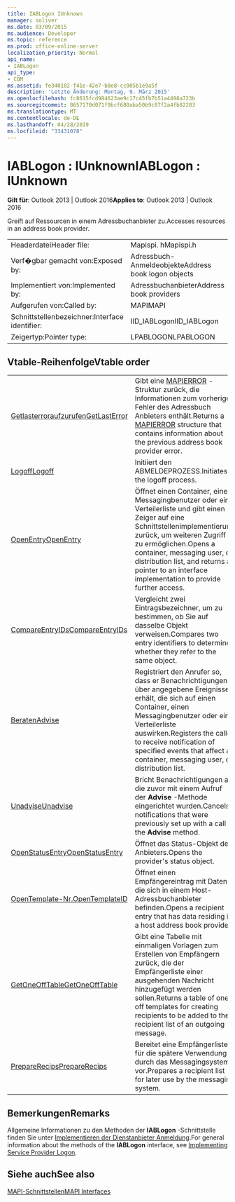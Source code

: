 ```yaml
---
title: IABLogon IUnknown
manager: soliver
ms.date: 03/09/2015
ms.audience: Developer
ms.topic: reference
ms.prod: office-online-server
localization_priority: Normal
api_name:
- IABLogon
api_type:
- COM
ms.assetid: fe340182-f41e-42e7-b8e8-cc005b1e9a5f
description: 'Letzte Änderung: Montag, 9. März 2015'
ms.openlocfilehash: fc8615fcd984623ae9c17c45fb7b51a4498a723b
ms.sourcegitcommit: 8657170d071f9bcf680aba50b9c07f2a4fb82283
ms.translationtype: MT
ms.contentlocale: de-DE
ms.lasthandoff: 04/28/2019
ms.locfileid: "33431078"
---
```

# <a name="iablogon--iunknown"></a><span data-ttu-id="342fa-103">IABLogon : IUnknown</span><span class="sxs-lookup"><span data-stu-id="342fa-103">IABLogon : IUnknown</span></span>

  
  
<span data-ttu-id="342fa-104">**Gilt für**: Outlook 2013 | Outlook 2016</span><span class="sxs-lookup"><span data-stu-id="342fa-104">**Applies to**: Outlook 2013 | Outlook 2016</span></span> 
  
<span data-ttu-id="342fa-105">Greift auf Ressourcen in einem Adressbuchanbieter zu.</span><span class="sxs-lookup"><span data-stu-id="342fa-105">Accesses resources in an address book provider.</span></span>
  
|||
|:-----|:-----|
|<span data-ttu-id="342fa-106">Headerdatei</span><span class="sxs-lookup"><span data-stu-id="342fa-106">Header file:</span></span>  <br/> |<span data-ttu-id="342fa-107">Mapispi. h</span><span class="sxs-lookup"><span data-stu-id="342fa-107">Mapispi.h</span></span>  <br/> |
|<span data-ttu-id="342fa-108">Verf�gbar gemacht von:</span><span class="sxs-lookup"><span data-stu-id="342fa-108">Exposed by:</span></span>  <br/> |<span data-ttu-id="342fa-109">Adressbuch-Anmeldeobjekte</span><span class="sxs-lookup"><span data-stu-id="342fa-109">Address book logon objects</span></span>  <br/> |
|<span data-ttu-id="342fa-110">Implementiert von:</span><span class="sxs-lookup"><span data-stu-id="342fa-110">Implemented by:</span></span>  <br/> |<span data-ttu-id="342fa-111">Adressbuchanbieter</span><span class="sxs-lookup"><span data-stu-id="342fa-111">Address book providers</span></span>  <br/> |
|<span data-ttu-id="342fa-112">Aufgerufen von:</span><span class="sxs-lookup"><span data-stu-id="342fa-112">Called by:</span></span>  <br/> |<span data-ttu-id="342fa-113">MAPI</span><span class="sxs-lookup"><span data-stu-id="342fa-113">MAPI</span></span>  <br/> |
|<span data-ttu-id="342fa-114">Schnittstellenbezeichner:</span><span class="sxs-lookup"><span data-stu-id="342fa-114">Interface identifier:</span></span>  <br/> |<span data-ttu-id="342fa-115">IID_IABLogon</span><span class="sxs-lookup"><span data-stu-id="342fa-115">IID_IABLogon</span></span>  <br/> |
|<span data-ttu-id="342fa-116">Zeigertyp:</span><span class="sxs-lookup"><span data-stu-id="342fa-116">Pointer type:</span></span>  <br/> |<span data-ttu-id="342fa-117">LPABLOGON</span><span class="sxs-lookup"><span data-stu-id="342fa-117">LPABLOGON</span></span>  <br/> |
   
## <a name="vtable-order"></a><span data-ttu-id="342fa-118">Vtable-Reihenfolge</span><span class="sxs-lookup"><span data-stu-id="342fa-118">Vtable order</span></span>

|||
|:-----|:-----|
|[<span data-ttu-id="342fa-119">Getlasterroraufzurufen</span><span class="sxs-lookup"><span data-stu-id="342fa-119">GetLastError</span></span>](iablogon-getlasterror.md) <br/> |<span data-ttu-id="342fa-120">Gibt eine [MAPIERROR](mapierror.md) -Struktur zurück, die Informationen zum vorherigen Fehler des Adressbuch Anbieters enthält.</span><span class="sxs-lookup"><span data-stu-id="342fa-120">Returns a [MAPIERROR](mapierror.md) structure that contains information about the previous address book provider error.</span></span>  <br/> |
|[<span data-ttu-id="342fa-121">Logoff</span><span class="sxs-lookup"><span data-stu-id="342fa-121">Logoff</span></span>](iablogon-logoff.md) <br/> |<span data-ttu-id="342fa-122">Initiiert den ABMELDEPROZESS.</span><span class="sxs-lookup"><span data-stu-id="342fa-122">Initiates the logoff process.</span></span>  <br/> |
|[<span data-ttu-id="342fa-123">OpenEntry</span><span class="sxs-lookup"><span data-stu-id="342fa-123">OpenEntry</span></span>](iablogon-openentry.md) <br/> |<span data-ttu-id="342fa-124">Öffnet einen Container, einen Messagingbenutzer oder eine Verteilerliste und gibt einen Zeiger auf eine Schnittstellenimplementierung zurück, um weiteren Zugriff zu ermöglichen.</span><span class="sxs-lookup"><span data-stu-id="342fa-124">Opens a container, messaging user, or distribution list, and returns a pointer to an interface implementation to provide further access.</span></span>  <br/> |
|[<span data-ttu-id="342fa-125">CompareEntryIDs</span><span class="sxs-lookup"><span data-stu-id="342fa-125">CompareEntryIDs</span></span>](iablogon-compareentryids.md) <br/> |<span data-ttu-id="342fa-126">Vergleicht zwei Eintragsbezeichner, um zu bestimmen, ob Sie auf dasselbe Objekt verweisen.</span><span class="sxs-lookup"><span data-stu-id="342fa-126">Compares two entry identifiers to determine whether they refer to the same object.</span></span>  <br/> |
|[<span data-ttu-id="342fa-127">Beraten</span><span class="sxs-lookup"><span data-stu-id="342fa-127">Advise</span></span>](iablogon-advise.md) <br/> |<span data-ttu-id="342fa-128">Registriert den Anrufer so, dass er Benachrichtigungen über angegebene Ereignisse erhält, die sich auf einen Container, einen Messagingbenutzer oder eine Verteilerliste auswirken.</span><span class="sxs-lookup"><span data-stu-id="342fa-128">Registers the caller to receive notification of specified events that affect a container, messaging user, or distribution list.</span></span>  <br/> |
|[<span data-ttu-id="342fa-129">Unadvise</span><span class="sxs-lookup"><span data-stu-id="342fa-129">Unadvise</span></span>](iablogon-unadvise.md) <br/> |<span data-ttu-id="342fa-130">Bricht Benachrichtigungen ab, die zuvor mit einem Aufruf der **Advise** -Methode eingerichtet wurden.</span><span class="sxs-lookup"><span data-stu-id="342fa-130">Cancels notifications that were previously set up with a call to the **Advise** method.</span></span>  <br/> |
|[<span data-ttu-id="342fa-131">OpenStatusEntry</span><span class="sxs-lookup"><span data-stu-id="342fa-131">OpenStatusEntry</span></span>](iablogon-openstatusentry.md) <br/> |<span data-ttu-id="342fa-132">Öffnet das Status-Objekt des Anbieters.</span><span class="sxs-lookup"><span data-stu-id="342fa-132">Opens the provider's status object.</span></span>  <br/> |
|[<span data-ttu-id="342fa-133">OpenTemplate-Nr.</span><span class="sxs-lookup"><span data-stu-id="342fa-133">OpenTemplateID</span></span>](iablogon-opentemplateid.md) <br/> |<span data-ttu-id="342fa-134">Öffnet einen Empfängereintrag mit Daten, die sich in einem Host-Adressbuchanbieter befinden.</span><span class="sxs-lookup"><span data-stu-id="342fa-134">Opens a recipient entry that has data residing in a host address book provider.</span></span>  <br/> |
|[<span data-ttu-id="342fa-135">GetOneOffTable</span><span class="sxs-lookup"><span data-stu-id="342fa-135">GetOneOffTable</span></span>](iablogon-getoneofftable.md) <br/> |<span data-ttu-id="342fa-136">Gibt eine Tabelle mit einmaligen Vorlagen zum Erstellen von Empfängern zurück, die der Empfängerliste einer ausgehenden Nachricht hinzugefügt werden sollen.</span><span class="sxs-lookup"><span data-stu-id="342fa-136">Returns a table of one-off templates for creating recipients to be added to the recipient list of an outgoing message.</span></span>  <br/> |
|[<span data-ttu-id="342fa-137">PrepareRecips</span><span class="sxs-lookup"><span data-stu-id="342fa-137">PrepareRecips</span></span>](iablogon-preparerecips.md) <br/> |<span data-ttu-id="342fa-138">Bereitet eine Empfängerliste für die spätere Verwendung durch das Messagingsystem vor.</span><span class="sxs-lookup"><span data-stu-id="342fa-138">Prepares a recipient list for later use by the messaging system.</span></span>  <br/> |
   
## <a name="remarks"></a><span data-ttu-id="342fa-139">Bemerkungen</span><span class="sxs-lookup"><span data-stu-id="342fa-139">Remarks</span></span>

<span data-ttu-id="342fa-140">Allgemeine Informationen zu den Methoden der **IABLogon** -Schnittstelle finden Sie unter [Implementieren der Dienstanbieter Anmeldung](implementing-service-provider-logon.md).</span><span class="sxs-lookup"><span data-stu-id="342fa-140">For general information about the methods of the **IABLogon** interface, see [Implementing Service Provider Logon](implementing-service-provider-logon.md).</span></span>
  
## <a name="see-also"></a><span data-ttu-id="342fa-141">Siehe auch</span><span class="sxs-lookup"><span data-stu-id="342fa-141">See also</span></span>



[<span data-ttu-id="342fa-142">MAPI-Schnittstellen</span><span class="sxs-lookup"><span data-stu-id="342fa-142">MAPI Interfaces</span></span>](mapi-interfaces.md)

